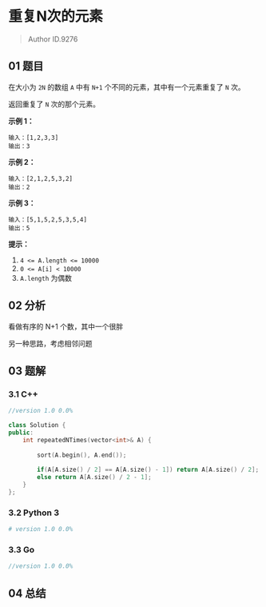 # 重复N次的元素
> Author ID.9276

## 01 题目

在大小为 `2N` 的数组 `A` 中有 `N+1` 个不同的元素，其中有一个元素重复了 `N` 次。

返回重复了 `N` 次的那个元素。

 



**示例 1：**

```
输入：[1,2,3,3]
输出：3
```

**示例 2：**

```
输入：[2,1,2,5,3,2]
输出：2
```

**示例 3：**

```
输入：[5,1,5,2,5,3,5,4]
输出：5
```

 

**提示：**

1. `4 <= A.length <= 10000`
2. `0 <= A[i] < 10000`
3. `A.length` 为偶数

## 02 分析

看做有序的 N+1 个数，其中一个很胖

另一种思路，考虑相邻问题

## 03 题解

### 3.1 C++

```c++
//version 1.0 0.0%

class Solution {
public:
    int repeatedNTimes(vector<int>& A) {
        
        sort(A.begin(), A.end());
        
        if(A[A.size() / 2] == A[A.size() - 1]) return A[A.size() / 2];
        else return A[A.size() / 2 - 1];
    }
};
```

### 3.2 Python 3

```python
# version 1.0 0.0%

```

### 3.3 Go

```Go
//version 1.0 0.0%

```



## 04 总结

